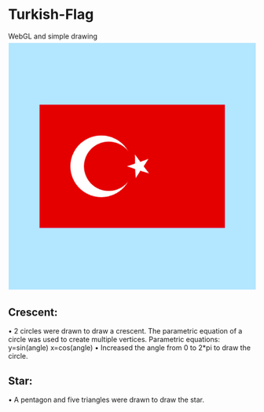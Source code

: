 # Turkish-Flag
WebGL and simple drawing
![türkbayrağı](sample.png)
## Crescent:
• 2 circles were drawn to draw a crescent. The parametric equation of a circle was used to create multiple vertices. Parametric equations:
y=sin(angle)
x=cos(angle)
• Increased the angle from 0 to 2*pi to draw the circle.

## Star:
• A pentagon and five triangles were drawn to draw the star.
